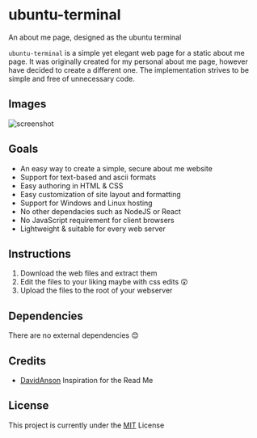 # ubuntu-terminal
An about me page, designed as the ubuntu terminal

`ubuntu-terminal` is a simple yet elegant web page for a static about me page.
It was originally created for my personal about me page, however have decided to create a different one.
The implementation strives to be simple and free of unnecessary code.

## Images
![screenshot](https://i.ibb.co/4494Fk3/Capture.png)


## Goals

- An easy way to create a simple, secure about me website
- Support for text-based and ascii formats
- Easy authoring in HTML & CSS
- Easy customization of site layout and formatting
- Support for Windows and Linux hosting
- No other dependacies such as NodeJS or React
- No JavaScript requirement for client browsers
- Lightweight & suitable for every web server

## Instructions

1. Download the web files and extract them
2. Edit the files to your liking maybe with css edits 😲
3. Upload the files to the root of your webserver


## Dependencies
There are no external dependencies 😊


## Credits

- [DavidAnson](https://github.com/DavidAnson) Inspiration for the Read Me
## License

This project is currently under the [MIT](LICENSE) License

